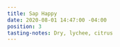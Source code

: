 ```yaml
---
title: Sap Happy
date: 2020-08-01 14:47:00 -04:00
position: 3
tasting-notes: Dry, lychee, citrus
---
```



